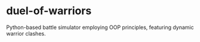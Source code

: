 # duel-of-warriors
Python-based battle simulator employing OOP principles, featuring dynamic warrior clashes.
